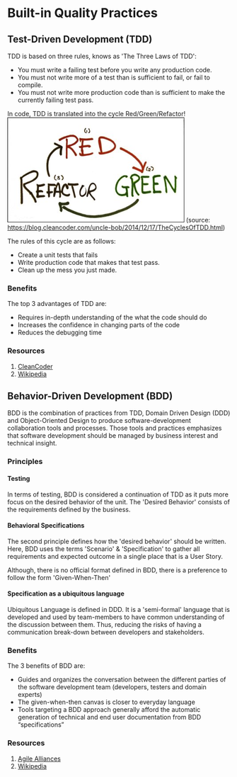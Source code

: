 # Built-in Quality Practices

## Test-Driven Development (TDD) 

TDD is based on three rules, knows as 'The Three Laws of TDD': 

* You must write a failing test before you write any production code.
* You must not write more of a test than is sufficient to fail, or fail to compile.
* You must not write more production code than is sufficient to make the currently 
  failing test pass.
  
In code, TDD is translated into the cycle Red/Green/Refactor!
[![TDD_Cycle](photos/red_green_refactor.jpg)](photos/red_green_refactor.jpg)
(source: https://blog.cleancoder.com/uncle-bob/2014/12/17/TheCyclesOfTDD.html)

The rules of this cycle are as follows: 
* Create a unit tests that fails
* Write production code that makes that test pass. 
* Clean up the mess you just made.

### Benefits
The top 3 advantages of TDD are: 
* Requires in-depth understanding of the what the code should do
* Increases the confidence in changing parts of the code
* Reduces the debugging time  

### Resources 
1. [CleanCoder](https://blog.cleancoder.com/uncle-bob/2014/12/17/TheCyclesOfTDD.html)
2. [Wikipedia](https://en.wikipedia.org/wiki/Test-driven_development)

## Behavior-Driven Development (BDD)

BDD is the combination of practices from TDD, Domain Driven Design (DDD) and 
Object-Oriented Design to produce software-development collaboration tools and 
processes. Those tools and practices emphasizes that software development should
be managed by business interest and technical insight. 

### Principles 

#### Testing 
In terms of testing, BDD is considered a continuation of TDD as it puts more 
focus on the desired behavior of the unit. The 'Desired Behavior' consists of 
the requirements defined by the business. 

#### Behavioral Specifications 
The second principle defines how the 'desired behavior' should be written. Here, 
BDD uses the terms 'Scenario' & 'Specification' to gather all requirements and 
expected outcome in a single place that is a User Story. 

Although, there is no official format defined in BDD, there is a preference to 
follow the form 'Given-When-Then'

#### Specification as a ubiquitous language
Ubiquitous Language is defined in DDD. It is a 'semi-formal' language that is 
developed and used by team-members to have common understanding of the discussion 
between them. Thus, reducing the risks of having a communication break-down 
between developers and stakeholders.


### Benefits 
The 3 benefits of BDD are: 
* Guides and organizes the conversation between the different parties of the 
 software development team (developers, testers and domain experts)
* The given-when-then canvas is closer to everyday language
* Tools targeting a BDD approach generally afford the automatic generation 
  of technical and end user documentation from BDD “specifications”
  
 ### Resources
 1. [Agile Alliances](https://www.agilealliance.org/glossary/bdd/)
 2. [Wikipedia](https://en.wikipedia.org/wiki/Behavior-driven_development) 




